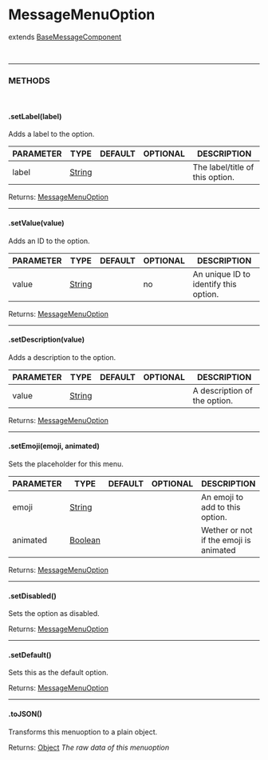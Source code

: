 # MessageMenuOption
extends [BaseMessageComponent]()

<br>
<hr>

### METHODS

<br>

#### .setLabel(label)
Adds a label to the option.

| PARAMETER      | TYPE                                                                                      | DEFAULT | OPTIONAL  | DESCRIPTION                                        |
| -------------- | ----------------------------------------------------------------------------------------- | ------- | --------- | -------------------------------------------------- |
| label         | [String](https://developer.mozilla.org/en-US/docs/Web/JavaScript/Reference/Global_Objects/String)      |         |         | The label/title of this option.                         |

Returns: [MessageMenuOption](#messagemenuoption)

<hr>


#### .setValue(value)
Adds an ID to the option.

| PARAMETER      | TYPE                                                                                      | DEFAULT | OPTIONAL  | DESCRIPTION                                        |
| -------------- | ----------------------------------------------------------------------------------------- | ------- | --------- | -------------------------------------------------- |
| value         | [String](https://developer.mozilla.org/en-US/docs/Web/JavaScript/Reference/Global_Objects/String)      |         | no        | An unique ID to identify this option.                         |

Returns: [MessageMenuOption](#messagemenuoption)

<hr>


#### .setDescription(value)
Adds a description to the option.

| PARAMETER      | TYPE                                                                                      | DEFAULT | OPTIONAL  | DESCRIPTION                                        |
| -------------- | ----------------------------------------------------------------------------------------- | ------- | --------- | -------------------------------------------------- |
| value         | [String](https://developer.mozilla.org/en-US/docs/Web/JavaScript/Reference/Global_Objects/String)      |         |         | A description of the option.                         |

Returns: [MessageMenuOption](#messagemenuoption)

<hr>


#### .setEmoji(emoji, animated)
Sets the placeholder for this menu.

| PARAMETER      | TYPE                                                                                      | DEFAULT | OPTIONAL  | DESCRIPTION                                        |
| -------------- | ----------------------------------------------------------------------------------------- | ------- | --------- | -------------------------------------------------- |
| emoji         | [String](https://developer.mozilla.org/en-US/docs/Web/JavaScript/Reference/Global_Objects/String)      |         |         | An emoji to add to this option.                         |
| animated         | [Boolean](https://developer.mozilla.org/en-US/docs/Web/JavaScript/Reference/Global_Objects/Boolean)      |         |         | Wether or not if the emoji is animated                         |

Returns: [MessageMenuOption](#messagemenuoption)

<hr>

#### .setDisabled()
Sets the option as disabled.

Returns: [MessageMenuOption](#messagemenuoption)

<hr>

#### .setDefault()
Sets this as the default option.

Returns: [MessageMenuOption](#messagemenuoption)

<hr>

#### .toJSON()
Transforms this menuoption to a plain object.

Returns: [Object](https://developer.mozilla.org/en-US/docs/Web/JavaScript/Reference/Global_Objects/Object)
*The raw data of this menuoption*
